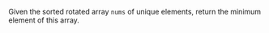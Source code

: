 Given the sorted rotated array `nums` of unique elements, return the minimum element of this array.
